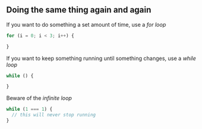 ## Doing the same thing again and again

If you want to do something a set amount of time, use a *for loop*

```javascript
for (i = 0; i < 3; i++) {

}
```
If you want to keep something running until something changes, use a *while loop*

```javascript
while () {

}
```

Beware of the *infinite loop*

```javascript
while (1 === 1) {
  // this will never stop running
}
```
